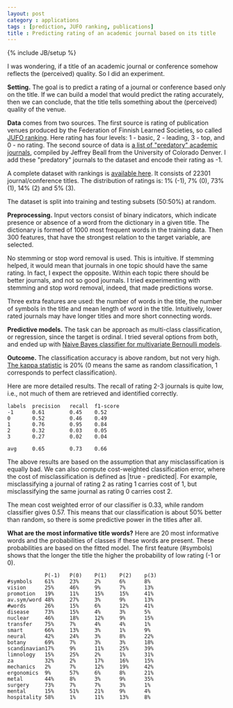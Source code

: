 ```yaml
---
layout: post
category : applications
tags : [prediction, JUFO ranking, publications]
title : Predicting rating of an academic journal based on its title
---
```

{% include JB/setup %}

I was wondering, if a title of an academic journal or conference somehow reflects the (perceived) quality. So I did an experiment. 

**Setting.** The goal is to predict a rating of a journal or conference based only on the title. If we can build a model that would predict the rating accurately, then we can conclude, that the title tells something about the (perceived) quality of the venue. 

**Data** comes from two sources. The first source is rating of publication venues produced by the Federation of Finnish Learned Societies, so called [JUFO ranking](http://www.tsv.fi/julkaisufoorumi/english.html). Here rating has four levels: 1 - basic, 2 - leading, 3 - top, and 0 - no rating. The second source of data is [a list of "predatory" academic journals](http://scholarlyoa.com/individual-journals/), compiled by Jeffrey Beall from the University of Colorado Denver. I add these "predatory" journals to the dataset and encode their rating as -1. 

A complete dataset with rankings is [available here](https://github.com/zliobaite/predictJUFO/blob/master/JUFOdataset.csv). It consists of 22301 journal/conference titles. The distribution of ratings is: 1% (-1), 7% (0), 73% (1), 14% (2) and 5% (3).

The dataset is split into training and testing subsets (50:50%) at random.

**Preprocessing.** Input vectors consist of binary indicators, which indicate presence or absence of a word from the dictionary in a given title. The dictionary is formed of 1000 most frequent words in the training data. Then 300 features, that have the strongest relation to the target variable, are selected. 

No stemming or stop word removal is used. This is intuitive. If stemming helped, it would mean that journals in one topic should have the same rating.  In fact, I expect the opposite. Within each topic there should be better journals, and not so good journals. I tried experimenting with stemming and stop word removal, indeed, that made predictions worse. 

Three extra features are used: the number of words in the title, the number of symbols in the title and mean length of word in the title. Intuitively, lower rated journals may have longer titles and more short connecting words.

**Predictive models.** The task can be approach as multi-class classification, or regression, since the target is ordinal. I tried several options from both, and ended up with [Naive Bayes classifier for multivariate Bernoulli models](http://scikit-learn.org/stable/modules/generated/sklearn.naive_bayes.BernoulliNB.html). 

**Outcome.** The classification accuracy is above random, but not very high. [The kappa statistic](http://en.wikipedia.org/wiki/Cohen's_kappa) is 20% (0 means the same as random classification, 1 corresponds to perfect classification). 

Here are more detailed results. The recall of rating 2-3 journals is quite low, i.e., not much of them are retrieved and identified correctly. 
	
	labels	precision	recall	f1-score
	-1		0.61		0.45	0.52
	0		0.52		0.46	0.49
	1		0.76		0.95	0.84
	2		0.32		0.03	0.05
	3		0.27		0.02	0.04
	
	avg		0.65      	0.73	0.66

The above results are based on the assumption that any misclassification is equally bad. We can also compute cost-weighted classification error, where the cost of misclassification is defined as |true - predicted|. For example, misclassifying a journal of rating 2 as rating 1 carries cost of 1, but misclassifying the same journal as rating 0 carries cost 2. 

The mean cost weighted error of our classifier is 0.33, while random classifier gives 0.57. This means that our classification is about 50% better than random, so there is some predictive power in the titles after all. 

**What are the most informative title words?** Here are 20 most informative words and the probabilities of classes if these words are present. These probabilities are based on the fitted model. The first feature (#symbols) shows that the longer the title the higher the probability of low rating (-1 or 0). 

				P(-1)	P(0)	P(1)	P(2)	p(3)
	#symbols	61%		23%		2%		6%		8%
	vision		25%		46%		9%		7%		13%
	promotion	19%		11%		15%		15%		41%
	av.sym/word	48%		27%		3%		9%		13%
	#words		26%		15%		6%		12%		41%
	disease		73%		15%		4%		3%		5%
	nuclear		46%		18%		12%		9%		15%
	transfer	75%		7%		4%		4%		1%
	smart		66%		13%		3%		1%		9%
	neural		42%		24%		3%		8%		22%
	botany		69%		7%		3%		3%		18%
	scandinavian17%		9%		11%		25%		39%
	limnology	15%		25%		2%		1%		31%
	za			32%		2%		17%		16%		15%
	mechanics	2%		7%		12%		19%		42%
	ergonomics	9%		57%		6%		8%		21%
	metal		44%		8%		3%		9%		35%
	surgery		73%		7%		7%		3%		1%
	mental		15%		51%		21%		9%		4%
	hospitality	58%		1%		11%		13%		8%